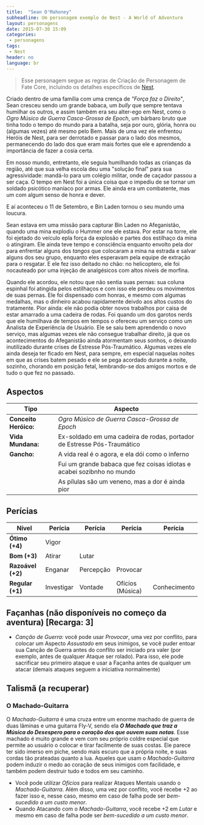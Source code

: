 ```yaml
---
title:  "Sean O'Mahoney"
subheadline: Um personagem exemplo de Nest - A World of Adventure
layout: personagens
date: 2015-07-30 15:09
categories:
 - personagens
tags:
 - Nest
header: no
language: br
---
```


>  Esse personagem segue as regras de Criação de Personagem de Fate Core, incluindo os detalhes específicos de [Nest][1].

Criado dentro de uma família com uma crença de _"Força faz o Direito"_, Sean cresceu sendo um grande babaca, um _bully_ que sempre tentava humilhar os outros, e assim também era seu alter-ego em Nest, como o _Ogro Músico de Guerra Casca-Grossa de Epoch_, um bárbaro bruto que tinha todo o tempo do mundo para a batalha, seja por ouro, glória, honra ou (algumas vezes) até mesmo pelo Bem. Mais de uma vez ele enfrentou Heróis de Nest, para ser derrotado e passar para o lado dos mesmos, permanecendo do lado dos que eram mais fortes que ele e aprendendo a importância de fazer a cosia certa.

Em nosso mundo, entretanto, ele seguia humilhando todas as crianças da região, até que sua velha escola deu uma "solução final" para sua agressividade: mandá-lo para um colégio militar, onde de caçador passou a ser caça. O tempo em Nest foi a única coisa que o impediu de se tornar um soldado psicótico maníaco por armas. Ele ainda era um combatente, mas um com algum senso de honra e dever.

E aí aconteceu o 11 de Setembro, e Bin Laden tornou o seu mundo uma loucura.

Sean estava em uma missão para capturar Bin Laden no Afeganistão, quando uma mina explodiu o Hummer one ele estava. Por estar na torre, ele foi ejetado do veículo epla força da explosão e partes dos estilhaço da mina o atingiram. Ele ainda teve tempo e consciência enquanto envolto pela dor para enfrentar alguns dos _tangos_ que colocaram a mina na estrada e salvar alguns dos seu grupo, enquanto eles esperavam pela equipe de extração para o resgatar. E ele fez isso deitado no chão: no helicoptero, ele foi nocauteado por uma injeção de analgésicos com altos níveis de morfina.

Quando ele acordou, ele notou que não sentia suas pernas: sua coluna espinhal foi atingida pelos estilhaços e com isso ele perdeu os movimentos de suas pernas. Ele foi dispensado com honras, e mesmo com algumas medalhas, mas o dinheiro acabou rapidamente deivdo aos altos custos do tratamente. Pior ainda: ele não podia obter novos trabalhos por caisa de estar amarrado a uma cadeira de rodas. Foi quando um dos garotos nerds que ele humilhava de tempos em tempos o ofereceu um serviço como um Analista de Experiência de Usuário. Ele se saiu bem aprendendo o novo serviço, mas algumas vezes ele não consegue trabalhar direito, já que os acontecimentos do Afeganistão ainda atormentam seus sonhos, o deixando inutilizado durante crises de Estresse Pós-Traumático. Algumas vezes ele ainda deseja ter ficado em Nest, para sempre, em especial naquelas noites em que as crises batem pesado e ele se pega acordado durante a noite, sozinho, chorando em posição fetal, lembrando-se dos amigos mortos e de tudo o que fez no passado.

## Aspectos

| Tipo                  | Aspecto                                                                 |
|-----------------------|-------------------------------------------------------------------------|
| **Conceito Heróico:** | _Ogro Músico de Guerra Casca-Grossa de Epoch_                           |
| **Vida Mundana:**     | Ex-soldado em uma cadeira de rodas, portador de Estresse Pós-Traumático |
| **Gancho:**           | A vida real é o agora, e ela dói como o inferno                         |
|                       | Fui um grande babaca que fez coisas idiotas e acabei sozibnho no mundo  |
|                       | As pílulas são um veneno, mas a dor é ainda pior                        |


## Perícias

| Nível             | Perícia      | Perícia     | Perícia          | Perícia      | 
|-------------------|--------------|-------------|------------------|--------------|
| **Ótimo (+4)**    | Vigor        |             |                  |              |
| **Bom (+3)**      | Atirar       | Lutar       |                  |              |
| **Razoável (+2)** | Enganar      | Percepção   | Provocar         |              |
| **Regular (+1)**  | Investigar   | Vontade     | Ofícios (Música) | Conhecimento |

## Façanhas (não disponíveis no começo da aventura) [Recarga: 3]


+ _Canção de Guerra:_ você pode usar _Provocar_, uma vez por conflito, para colocar um Aspecto _Assustado_ em seus inimigos, se você puder entoar sua Canção de Guerra antes do conflito ser iniciado pra valer (por exemplo, antes de qualquer Ataque ser rolado). Para isso, ele pode sacrificar seu primeiro ataque e usar a Façanha antes de qualquer um atacar (demais ataques seguem a iniciativa normalmente)

## Talismã (a recuperar)

### O Machado-Guitarra

O _Machado-Guitarra_ é uma cruza entre um enorme machado de guerra de duas lâminas e uma guitarra Fly-V, sendo ela _**O Machado que traz a Música do Desespero para o coração dos que ouvem suas notas**_. Esse machado é muito grande e vem com seu próprio coldre especial que permite ao usuário o colocar e tirar facilmente de suas costas. Ele parece ter sido imerso em piche, sendo mais escuro que a própria noite, e suas cordas tão prateadas quanto a lua. Aqueles que usam o _Machado-Guitarra_ podem induzir o medo ao coração de seus inimigos com facilidade, e também podem destruir tudo e todos em seu caminho.


+  Você pode utilizar _Ofícios_ para realizar Ataques Mentais usando o _Machado-Guitarra_. Além disso, uma vez por conflito, você recebe +2 ao fazer isso e, nesse caso,  mesmo em caso de falha pode ser _bem-sucedido a um custo menor_.
+  Quando Atacando com o _Machado-Guitarra_, você recebe +2 em _Lutar_ e mesmo em caso de falha pode ser _bem-sucedido a um custo menor_.

[1]: http://www.drivethrurpg.com/product/153980/Nest--A-World-of-Adventure-for-Fate-Core



